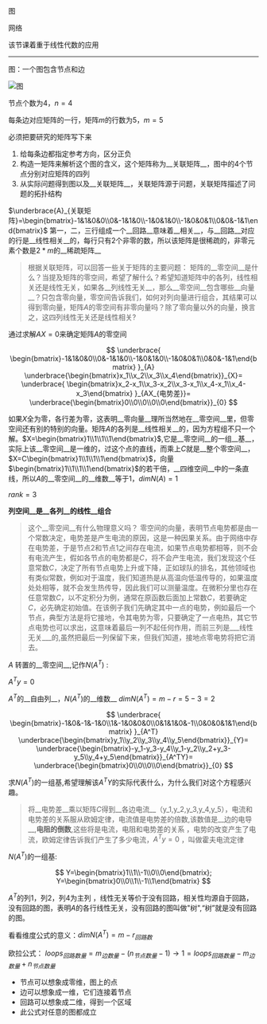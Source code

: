 图

网络

该节课着重于线性代数的应用

---

图：一个图包含节点和边

![图](D:\code\project\github\MIT_LinearAlgebra_note\imgs\12_1.png)

节点个数为4，$n=4$

每条边对应矩阵的一行，矩阵$m$的行数为5，$m=5$ 

必须把要研究的矩阵写下来

1. 给每条边都指定参考方向，区分正负
2. 构造一矩阵来解析这个图的含义，这个矩阵称为__关联矩阵__，图中的4个节点分别对应矩阵的四列
3. 从实际问题得到图以及__关联矩阵__，关联矩阵源于问题，关联矩阵描述了问题的拓扑结构

$\underbrace{A}_{关联矩阵}=\begin{bmatrix}-1&1&0&0\\0&-1&1&0\\-1&0&1&0\\-1&0&0&1\\0&0&-1&1\end{bmatrix}$ 第一，二，三行组成一个__回路__意味着__相关__，与__回路__对应的行是__线性相关__的，每行只有2个非零的数，所以该矩阵是很稀疏的，非零元素个数是$2*m$的__稀疏矩阵__ 

> 根据关联矩阵，可以回答一些关于矩阵的主要问题：
> 矩阵的__零空间__是什么？当提及矩阵的零空间，希望了解什么？希望知道矩阵中的各列，线性相关还是线性无关，如果各__列线性无关__，那么__零空间__包含哪些__向量__？只包含零向量，零空间告诉我们，如何对列向量进行组合，其结果可以得到零向量，矩阵$A$的零空间有非零向量吗？除了零向量以外的向量，换言之，这四列线性无关还是线性相关?

通过求解$AX=0$来确定矩阵$A$的零空间

$$
\underbrace{
	\begin{bmatrix}-1&1&0&0\\0&-1&1&0\\-1&0&1&0\\-1&0&0&1\\0&0&-1&1\end{bmatrix}
}_{A}
\underbrace{\begin{bmatrix}x_1\\x_2\\x_3\\x_4\end{bmatrix}}_{X}=
\underbrace{
	\begin{bmatrix}x_2-x_1\\x_3-x_2\\x_3-x_1\\x_4-x_1\\x_4-x_3\end{bmatrix}
}_{AX_{电势差}}=
\underbrace{\begin{bmatrix}0\\0\\0\\0\\0\end{bmatrix}}_{0}
$$

如果$X$全为零，各行差为零，这表明__零向量__理所当然地在__零空间__里，但零空间还有别的特别的向量。矩阵$A$的各列是__线性相关__的，因为方程组不只一个解。$X=\begin{bmatrix}1\\1\\1\\1\end{bmatrix}$,它是__零空间__的一组__基__，实际上该__零空间__是一维的，过这个点的直线，而乘上$C$就是__整个零空间__，$X=C\begin{bmatrix}1\\1\\1\\1\end{bmatrix}$，向量$\begin{bmatrix}1\\1\\1\\1\end{bmatrix}$的若干倍，__四维空间__中的一条直线，所以$A$的__零空间__的__维数__等于1，$dimN(A)=1$ 

$rank=3$ 

__列空间__是__各列__的线性__组合__ 



> 这个__零空间__有什么物理意义吗？ 
零空间的向量，表明节点电势都是由一个常数决定，电势差是产生电流的原因，这是一种因果关系。由于网络中存在电势差，于是节点2和节点1之间存在电流，如果节点电势都相等，则不会有电流产生，假如各节点的电势都是$C$，将不会产生电流，我们发现这个任意常数$C$，决定了所有节点电势上升或下降，正如球队的排名，其他领域也有类似常数，例如对于温度，我们知道热是从高温向低温传导的，如果温度处处相等，就不会发生热传导，因此我们可以测量温度。在微积分里也存在任意常数$C$，以不定积分为例，通常在原函数后面加上常数$C$，若要确定$C$，必先确定初始值。在该例子我们先确定其中一点的电势，例如最后一个节点，典型方法是将它接地，令其电势为零，只要确定了一点电热，其它节点电势也可以求出，这意味着最后一列不起任何作用，而前三列是___线性无关___的,虽然把最后一列保留下来，但我们知道，接地点零电势将把它消去。



$A$ 转置的__零空间__,记作$N(A^T)$ :

$A^Ty=0$ 

$A^T$的__自由列__，$N(A^T)$的__维数__  $dimN(A^T)=m-r=5-3=2$ 

$$
\underbrace{
	\begin{bmatrix}-1&0&-1&-1&0\\1&-1&0&0&0\\0&1&1&0&-1\\0&0&0&1&1\end{bmatrix}
}_{A^T}
\underbrace{\begin{bmatrix}y_1\\y_2\\y_3\\y_4\\y_5\end{bmatrix}}_{Y}=
\underbrace{\begin{bmatrix}-y_1-y_3-y_4\\y_1-y_2\\y_2+y_3-y_5\\y_4+y_5\end{bmatrix}}_{A^TY}=
\underbrace{\begin{bmatrix}0\\0\\0\\0\end{bmatrix}}_{0}
$$

求$N(A^T)$的一组基,希望理解该$A^TY$的实际代表什么，为什么我们对这个方程感兴趣。

> 将__电势差__乘以矩阵$C$得到__各边电流__（y_1,y_2,y_3,y_4,y_5），电流和电势差的关系服从欧姆定律，电流值是电势差的倍数,该数值是__边的电导__,__电阻的倒数__,这些将是电流，电阻和电势差的关系 ，电势的改变产生了电流，欧姆定律告诉我们产生了多少电流，$A^Ty=0$ ，叫做霍夫电流定律

$N(A^T)$的一组基:

$$
Y=\begin{bmatrix}1\\1\\-1\\0\\0\end{bmatrix};
Y=\begin{bmatrix}0\\0\\1\\-1\\1\end{bmatrix}
$$



$A^T$的列1，列2，列4为主列 ，线性无关等价于没有回路，相关性均源自于回路，没有回路的图，表明$A$的各行线性无关，没有回路的图叫做"树",“树”就是没有回路的图。

看看维度公式的意义：$dimN(A^T)=m-r_{回路数}​$ 



欧拉公式： $loops_{回路数量}=m_{边数量}-(n_{节点数量}-1)\rightarrow 1=loops_{回路数量}-m_{边数量}+n_{节点数量}$ 

- 节点可以想象成零维，图上的点
- 边可以想象成一维，它们连接着节点
- 回路可以想象成二维，得到一个区域
- 此公式对任意的图都成立





